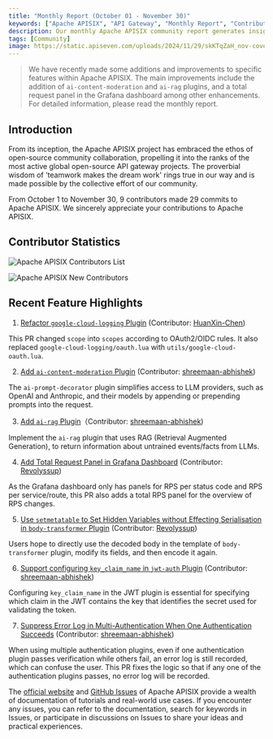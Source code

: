 ```yaml
---
title: "Monthly Report (October 01 - November 30)"
keywords: ["Apache APISIX", "API Gateway", "Monthly Report", "Contributor"]
description: Our monthly Apache APISIX community report generates insights into the project's monthly developments. The reports provide a pathway into the Apache APISIX community, ensuring that you stay well-informed and actively involved.
tags: [Community]
image: https://static.apiseven.com/uploads/2024/11/29/skKTqZaH_nov-cover-en.png
---
```


> We have recently made some additions and improvements to specific features within Apache APISIX. The main improvements include the addition of `ai-content-moderation` and `ai-rag` plugins, and a total request panel in the Grafana dashboard among other enhancements. For detailed information, please read the monthly report.
<!--truncate-->
## Introduction

From its inception, the Apache APISIX project has embraced the ethos of open-source community collaboration, propelling it into the ranks of the most active global open-source API gateway projects. The proverbial wisdom of 'teamwork makes the dream work' rings true in our way and is made possible by the collective effort of our community.

From October 1 to November 30, 9 contributors made 29 commits to Apache APISIX. We sincerely appreciate your contributions to Apache APISIX.

## Contributor Statistics

![Apache APISIX Contributors List](https://static.apiseven.com/uploads/2024/11/29/7z0d7q0r_contributors-nov.png)

![Apache APISIX New Contributors](https://static.apiseven.com/uploads/2024/11/29/53aNHiqa_nov-new-contributors.png)

## Recent Feature Highlights

1. [Refactor `google-cloud-logging` Plugin](https://github.com/apache/apisix/pull/11596) (Contributor: [HuanXin-Chen](https://github.com/HuanXin-Chen))

This PR changed `scope` into `scopes` according to OAuth2/OIDC rules. It also replaced `google-cloud-logging/oauth.lua` with `utils/google-cloud-oauth.lua`.

2. [Add `ai-content-moderation` Plugin](https://github.com/apache/apisix/pull/11541) (Contributor: [shreemaan-abhishek](https://github.com/shreemaan-abhishek))

The `ai-prompt-decorator` plugin simplifies access to LLM providers, such as OpenAI and Anthropic, and their models by appending or prepending prompts into the request.

3. [Add `ai-rag` Plugin](https://github.com/apache/apisix/pull/11568)（Contributor: [shreemaan-abhishek](https://github.com/shreemaan-abhishek))

Implement the `ai-rag` plugin that uses RAG (Retrieval Augmented Generation), to return information about untrained events/facts from LLMs.

4. [Add Total Request Panel in Grafana Dashboard](https://github.com/apache/apisix/pull/11692) (Contributor: [Revolyssup](https://github.com/Revolyssup))

As the Grafana dashboard only has panels for RPS per status code and RPS per service/route, this PR also adds a total RPS panel for the overview of RPS changes.

5. [Use `setmetatable` to Set Hidden Variables without Effecting Serialisation in `body-transformer` Plugin](https://github.com/apache/apisix/pull/11770) (Contributor: [Revolyssup](https://github.com/Revolyssup))

Users hope to directly use the decoded body in the template of `body-transformer` plugin, modify its fields, and then encode it again.

6. [Support configuring `key_claim_name` in `jwt-auth` Plugin](https://github.com/apache/apisix/pull/11772) (Contributor: [shreemaan-abhishek](https://github.com/shreemaan-abhishek))

Configuring `key_claim_name` in the JWT plugin is essential for specifying which claim in the JWT contains the key that identifies the secret used for validating the token.

7. [Suppress Error Log in Multi-Authentication When One Authentication Succeeds](https://github.com/apache/apisix/pull/11775) (Contributor: [shreemaan-abhishek](https://github.com/shreemaan-abhishek))

When using multiple authentication plugins, even if one authentication plugin passes verification while others fail, an error log is still recorded, which can confuse the user. This PR fixes the logic so that if any one of the authentication plugins passes, no error log will be recorded.

The [official website](https://apisix.apache.org/) and [GitHub Issues](https://github.com/apache/apisix/issues) of Apache APISIX provide a wealth of documentation of tutorials and real-world use cases. If you encounter any issues, you can refer to the documentation, search for keywords in Issues, or participate in discussions on Issues to share your ideas and practical experiences.
